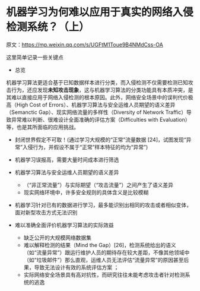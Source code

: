 # 机器学习为何难以应用于真实的网络入侵检测系统？（上）

原文：https://mp.weixin.qq.com/s/UGFtM1Toue9B4NMdCss-OA

这里简单记录一些关键点

- 总览

机器学习算法更适合基于已知数据样本进行分类，而入侵检测不仅需要检测已知攻击行为，还应发现**未知攻击现象**，这与机器学习算法的分类功能具有本质冲突，是其难以直接应用于网络入侵检测的根本原因。此外，网络安全场景中的误判代价极高（High Cost of Errors）、机器学习算法与安全运维人员期望的语义差异（Semanctic Gap）、现实网络流量的多样性（Diversity of Network Traffic）导致异常难以判断、很难设计全面准确的评估方案（Difficulties with Evaluation）等，也是其所面临的应用挑战。

- 封闭世界假定不可取！(通过学习大规模的“正常”流量数据 [24]，试图发现“异常”入侵行为，并假设不属于“正常”样本特征的均为“异常”)
- 机器学习误报高，需要大量时间成本进行筛选
- 机器学习算法与安全运维人员期望的语义差异
  - （“非正常流量”）与实际期望（“攻击流量”）之间产生了语义差异
  - 现实网络环境中，许多安全规则的具体含义是比较模糊

- 机器学习针对已有的数据进行学习，最多能识别出相同的攻击或者相似变体，面对新型攻击方式无法识别
- 难以准确全面评价机器学习算法的实际效益
  - 缺乏公开的大规模网络数据集
  - 难以解释检测的结果（Mind the Gap）[26]，检测系统给出的语义（如“流量异常”）跟运行维护人员的期待存在较大差距，不像其他领域中（如“垃圾邮件”）那么直观，运维人员无法评估“流量异常”的原因甚至后果，导致无法设计有效的系统评估方案 ；
  - 实际网络安全场景具有高对抗性，而研究往往未能考虑攻击者针对检测系统的逃逸



